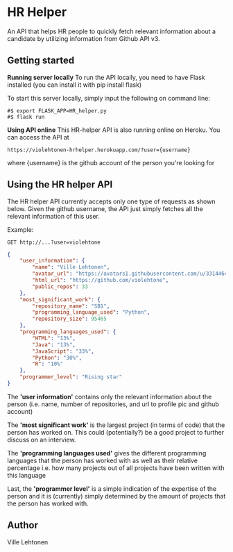# HR Helper
An API that helps HR people to quickly fetch relevant information about a candidate by utilizing information from Github API v3.


## Getting started
**Running server locally**
To run the API locally, you need to have Flask installed (you can install it with pip install flask)

To start this server locally, simply input the following on command line:
```
#$ export FLASK_APP=HR_helper.py
#$ flask run
```

**Using API online**
This HR-helper API is also running online on Heroku. You can  access the API  at

```
https://violehtonen-hrhelper.herokuapp.com/?user={username}
```

where {username} is the github account of the person you're looking for


## Using the HR helper API
The HR helper API currently accepts only one type of requests as shown below. Given the github username, the API just simply fetches all the relevant information of this user.

Example:
```
GET http://...?user=violehtone
```

```json
{
    "user_information": {
        "name": "Ville Lehtonen",
        "avatar_url": "https://avatars1.githubusercontent.com/u/33144646?v=4",
        "html_url": "https://github.com/violehtone",
        "public_repos": 33
    },
    "most_significant_work": {
        "repository_name": "SB1",
        "programming_language_used": "Python",
        "repository_size": 95465
    },
    "programming_languages_used": {
        "HTML": "13%",
        "Java": "13%",
        "JavaScript": "33%",
        "Python": "30%",
        "R": "10%"
    },
    "programmer_level": "Rising star"
}
```
The **'user information'** contains only the relevant information about the person (i.e. name, number of repositories, and url to profile pic and github account)

The **'most significant work'** is the largest project (in terms of code) that the person has worked on. This could (potentially?) be a good project to further discuss on an interview.

The **'programming languages used'** gives the different programming languages that the person has worked with as well as their relative percentage i.e. how many projects out of all projects have been written with this language

Last, the **'programmer level'** is a simple indication of the expertise of the person and it is (currently) simply determined by the amount of projects that the person has worked with.


## Author
Ville Lehtonen